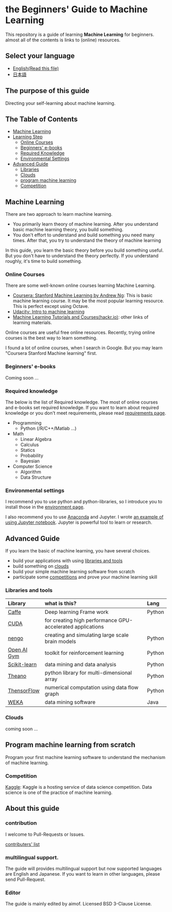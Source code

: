 # __the Beginners' Guide to Machine Learning__

This repository is a guide of learning __Machine Learning__ for beginners. almost all of the contents is links to (online) resources.

## Select your language

* [English(Read this file)](#the-table-of-contents)
* [日本語](./日本語/README.md)

## The purpose of this guide

Directing your self-learning about machine learning.

## The Table of Contents

* [Machine Learning](#machine-learning)
* [Learning Step](#learning-step)
  * [Online Courses](#online-courses)
  * [Beginners' e-books](#beginners-e-books)
  * [Required Knowledge](#required-knowledge)
  * [Environmental Settings](#environmental-settings)
* [Advanced Guide](#advanced-guide)
  * [Libraries](#libraries-or-tools)
  * [Clouds](#clouds)
  * [program machine learning](#program-machine-learning-from-scratch)
  * [Competition](#Competition)

## Machine Learning

There are two approach to learn machine learning.

* You primarily learn theory of machine learning. After you understand basic machine learning theory, you build something.
* You don't effort to understand and build something you need many times. After that, you try to understand the theory of machine learning

In this guide, you learn the basic theory before you build something useful. But you don't have to understand the theory perfectly. If you understand roughly, it's time to build something.

### Online Courses

There are some well-known online courses learning Machine Learning.

* [Coursera: Stanford Machine Learning by Andrew Ng](https://www.coursera.org/learn/machine-learning): This is basic machine learning course. It may be the most popular learning resource. This is perfect except using Octave.
* [Udacity: Intro to machine learning](https://www.udacity.com/course/intro-to-machine-learning--ud120)
* [Machine Learning Tutorials and Courses(hackr.io)](https://hackr.io/tutorials/learn-machine-learning-ml): other links of learning materials.

Online courses are useful free online resources. Recently, trying online courses is the best way to learn something.

I found a lot of online courses, when I search in Google. But you may learn "Coursera Stanford Machine learning" first.

### Beginners' e-books

Coming soon ...

### Required knowledge

The below is the list of Required knowledge. The most of online courses and e-books set required knowledge. If you want to learn about required knowledge or you don't meet requirements, please read [requirements page](./English/requirements.md).

* Programming
  * Python (/R/C++/Matlab ...)
* Math
  * Linear Algebra
  * Calculus
  * Statics
  * Probability
  * Bayesian
* Computer Science
  * Algorithm
  * Data Structure

### Environmental settings

I recommend you to use python and python-libraries, so I introduce you to install those in the [environment page](./English/environment.md).

I also recommend you to use [Anaconda](https://www.continuum.io/downloads) and Jupyter. I wrote [an example of using Jupyter notebook](./English/python3/example_of_jupyter_notebook.ipynb). Jupyter is powerful tool to learn or research.

## Advanced Guide

If you learn the basic of machine learning, you have several choices.

* build your applications with using [libraries and tools](#libraries-and-tools)
* build something on [clouds](#clouds)
* build your simple machine learning software from scratch
* participate some [competitions](#competition) and prove your machine learning skill

### Libraries and tools

|Library|what is this?|Lang|
|:--|:--|:--|
|[Caffe](http://caffe.berkeleyvision.org/)|Deep learning Frame work|Python|
|[CUDA](https://developer.nvidia.com/cuda-downloads)|for creating high performance GPU-accelerated applications|
|[nengo](https://github.com/nengo/nengo)|creating and simulating large scale brain models|Python|
|[Open AI Gym](https://gym.openai.com/)|toolkit for reinforcement learning|Python|
|[Scikit-learn](http://scikit-learn.org/stable/)|data mining and data analysis|Python|
|[Theano](http://deeplearning.net/software/theano/)|python library for multi-dimensional array|Python|
|[ThensorFlow](https://www.tensorflow.org/)|numerical computation using data flow graph|Python|
|[WEKA](http://www.cs.waikato.ac.nz/ml/weka/)|data mining software|Java|

### Clouds

coming soon ...

## Program machine learning from scratch

Program your first machine learning software to understand the mechanism of machine learning.

### Competition

[Kaggle](https://www.kaggle.com/): Kaggle is a hosting service of data science competition. Data science is one of the practice of machine learning.

## About this guide

### contribution

I welcome to Pull-Requests or Issues.

[contributers' list](./English/contributers.md)

### multilingual support.

The guide will provides multilingual support but now supported languages are English and Japanese.  If you want to learn in other languages, please send Pull-Request.

### Editor

The guide is mainly edited by aimof. Licensed BSD 3-Clause License.

